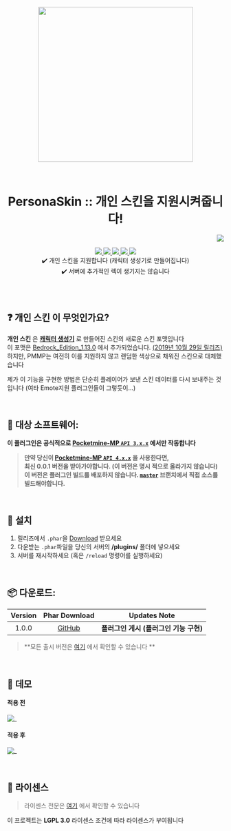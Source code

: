 <p align="center"> <img src="https://ghcdn.rawgit.org/Blugin/PersonaSkin-PMMP/stable/icon.png" width="360"> </p>
<br> <h1 align="center"> PersonaSkin :: 개인 스킨을 지원시켜줍니다! </h1>
<p align="right">  
  <a href="https://github.com/Blugin/PersonaSkin-PMMP/blob/stable/README.md">  
    <img src="https://img.shields.io/static/v1?label=read%20in&message=English&color=success">
  </a>  
</p>  
<p align="center">  
  <a href="https://poggit.pmmp.io/ci/Blugin/PersonaSkin-PMMP/PersonaSkin">  
    <img src="https://poggit.pmmp.io/ci.shield/Blugin/PersonaSkin-PMMP/PersonaSkin?style=flat-square">  
  </a>  
  <a href="https://github.com/Blugin/PersonaSkin-PMMP/releases">  
    <img src="https://img.shields.io/github/release/Blugin/PersonaSkin-PMMP.svg?style=flat-square">  
  </a>  
  <a href="https://github.com/Blugin/PersonaSkin-PMMP/releases">  
    <img src="https://img.shields.io/github/downloads/Blugin/PersonaSkin-PMMP/total.svg?style=flat-square">  
  </a>  
  </a>  
  <a href="https://github.com/Blugin/PersonaSkin-PMMP/blob/master/LICENSE">  
    <img src="https://img.shields.io/github/license/Blugin/PersonaSkin-PMMP.svg?style=flat-square">  
  </a>  
  <a href="http://hits.dwyl.com/Blugin/PersonaSkin-PMMP">  
    <img src="http://hits.dwyl.com/Blugin/PersonaSkin-PMMP.svg">  
  </a>  
  <br> ✔️ 개인 스킨을 지원합니다 (캐릭터 생성기로 만들어집니다)
  <br> ✔️ 서버에 추가적인 렉이 생기지는 않습니다  
</p>  
  
<br>  
<br>  
  
## :question: **개인 스킨** 이 무엇인가요?  
**개인 스킨** 은 [**캐릭터 생성기**](https://minecraft.gamepedia.com/Character_creator) 로 만들어진 스킨의 새로운 스킨 포맷입니다  
이 포맷은 [Bedrock_Edition_1.13.0](https://minecraft.gamepedia.com/Bedrock_Edition_1.13.0) 에서 추가되었습니다. [(2019년 10월 29일 릴리즈)](https://feedback.minecraft.net/hc/en-us/articles/360035247792)  
하지만, PMMP는 여전히 이를 지원하지 않고 랜덤한 색상으로 채워진 스킨으로 대체했습니다  

제가 이 기능을 구현한 방법은 단순히 플레이어가 보낸 스킨 데이터를 다시 보내주는 것입니다 (여타 Emote지원 플러그인들이 그렇듯이...)  
  
<br>  
  
## :file_folder: 대상 소프트웨어: 
**이 플러그인은 공식적으로 [Pocketmine-MP `API 3.x.x`](https://github.com/pmmp/PocketMine-MP/tree/stable) 에서만 작동합니다**
> **만약 당신이 [**Pocketmine-MP** `API 4.x.x`](https://github.com/pmmp/PocketMine-MP/tree/master) 을 사용한다면,**  
> **최신 0.0.1 버전을 받아가야합니다. (이 버전은 명시 적으로 올라가지 않습니다)**  
> **이 버전은 플러그인 빌드를 배포하지 않습니다. [`master`](https://github.com/Blugin/PersonaSkin-PMMP/tree/master) 브랜치에서 직접 소스를 빌드해야합니다.**
  
<br>  
  
## :wrench: 설치
1) 릴리즈에서 `.phar`을 [Download](#package-%EB%8B%A4%EC%9A%B4%EB%A1%9C%EB%93%9C) 받으세요  
2) 다운받는 `.phar`파일을 당신의 서버의 **/plugins/** 폴더에 넣으세요  
3) 서버를 재시작하세요 (혹은 `/reload` 명령어를 실행하세요)  
  
<br>  
  
## :package: 다운로드:  
  
| Version | Phar Download | Updates Note |  
| :-----: | :-----------: | :----------: |    
| 1.0.0 | [GitHub](https://github.com/Blugin/PersonaSkin-PMMP/releases/download/1.0.0/PersonaSkin_v1.0.0.phar) | **플러그인 게시 (플러그인 기능 구현)** |  
  
> **모든 출시 버전은 [여기](https://github.com/Blugin/PersonaSkin-PMMP/releases) 에서 확인할 수 있습니다 **  
  
<br>  
  
## :space_invader: 데모  
#### 적용 전
 ![_](https://ghcdn.rawgit.org/Blugin/PersonaSkin-PMMP/stable/assets/demo/before.png)  
#### 적용 후
 ![_](https://ghcdn.rawgit.org/Blugin/PersonaSkin-PMMP/stable/assets/demo/after.png)  
  
<br>  
  
## :memo: 라이센스 
> 라이센스 전문은 [여기](https://github.com/Blugin/PersonaSkin-PMMP/blob/stable/LICENSE) 에서 확인할 수 있습니다  
  
이 프로젝트는 **LGPL 3.0** 라이센스 조건에 따라 라이센스가 부여됩니다